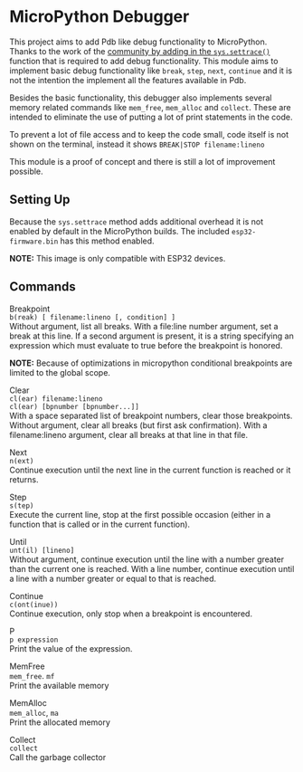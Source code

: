 # MicroPython Debugger
This project aims to add Pdb like debug functionality to MicroPython. Thanks to the work of the [community by adding in the `sys.settrace()`](https://github.com/micropython/micropython/pull/5026) function that is required to add debug functionality.  This module aims to implement basic debug functionality like `break`, `step`, `next`, `continue` and it is not the intention the implement all the features available in Pdb. 

Besides the basic functionality, this debugger also implements several memory related commands like `mem_free`, `mem_alloc` and `collect`. These are intended to eliminate the use of putting a lot of print statements in the code. 

To prevent a lot of file access and to keep the code small, code itself is not shown on the terminal, instead it shows `BREAK|STOP filename:lineno`

This module is a proof of concept and there is still a lot of improvement possible. 

## Setting Up
Because the `sys.settrace` method adds additional overhead it is not enabled by default in the MicroPython builds. The included `esp32-firmware.bin` has this method enabled. 

**NOTE:** This image is only compatible with ESP32 devices. 

## Commands
Breakpoint  
`b(reak) [ filename:lineno [, condition] ]`  
Without argument, list all breaks. With a file:line number argument, set a break at this line. If a second argument is present, it is a string specifying an expression which must evaluate to true before the breakpoint is honored. 

**NOTE:** Because of optimizations in micropython conditional breakpoints are limited to the global scope. 


Clear  
`cl(ear) filename:lineno`  
`cl(ear) [bpnumber [bpnumber...]]`  
With a space separated list of breakpoint numbers, clear those breakpoints. Without argument, clear all breaks (but first ask confirmation). With a filename:lineno argument, clear all breaks at that line in that file.

Next  
`n(ext)`  
Continue execution until the next line in the current function is reached or it returns.

Step  
``s(tep)``  
Execute the current line, stop at the first possible occasion (either in a function that is called or in the current function).

Until  
`unt(il) [lineno]`  
Without argument, continue execution until the line with a number greater than the current one is reached. With a line number, continue execution until a line with a number greater or equal to that is reached.

Continue  
`c(ont(inue))`  
Continue execution, only stop when a breakpoint is encountered.

P  
`p expression`  
Print the value of the expression.

MemFree  
`mem_free`. `mf`  
Print the available memory  

MemAlloc  
`mem_alloc`, `ma`  
Print the allocated memory  

Collect  
`collect`  
Call the garbage collector  
